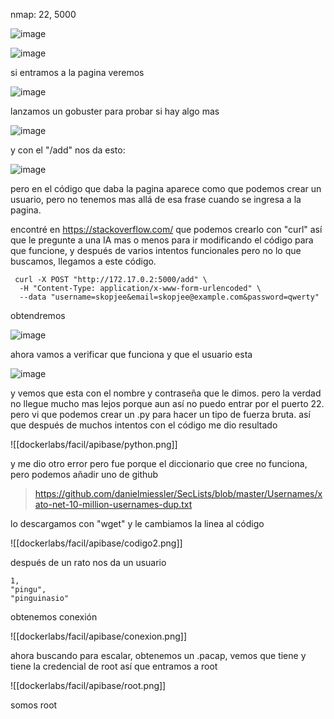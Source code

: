 nmap: 22, 5000

![image](https://github.com/user-attachments/assets/b99f8501-fe25-4b4a-9532-5991897b8c04)

![image](https://github.com/user-attachments/assets/47a7c11a-dca9-4d5d-ae6e-f800286aeae5)

si entramos a la pagina veremos 

![image](https://github.com/user-attachments/assets/e45554dd-19db-4c9a-a5a5-8b1e103c879b)

lanzamos un gobuster para probar si hay algo mas

![image](https://github.com/user-attachments/assets/38ed2d4e-2253-4b62-ab45-b6a0116a2b9c)

y con el "/add" nos da esto: 

![image](https://github.com/user-attachments/assets/69c207e2-d7a1-4ed2-9eb4-a1bae5acf4ad)

pero en el código que daba la pagina aparece como que podemos crear un usuario, pero no tenemos mas allá de esa frase cuando se ingresa a la pagina. 

encontré en https://stackoverflow.com/ que podemos crearlo con "curl" así que le pregunte a una IA mas o menos para ir modificando el código para que funcione, y después de varios intentos funcionales pero no lo que buscamos, llegamos a este código. 

     curl -X POST "http://172.17.0.2:5000/add" \                           
      -H "Content-Type: application/x-www-form-urlencoded" \       
      --data "username=skopjee&email=skopjee@example.com&password=qwerty"

obtendremos 

![image](https://github.com/user-attachments/assets/4649bada-d5af-4f41-9ae3-cabd9d92640f)

ahora vamos a verificar que funciona y que el usuario esta

![image](https://github.com/user-attachments/assets/4c1e8e59-4bed-4fcf-9bb4-3d471c95e686)

y vemos que esta con el nombre y contraseña que le dimos. pero la verdad no llegue mucho mas lejos porque aun así no puedo entrar por el puerto 22. pero vi que podemos crear un .py para hacer un tipo de fuerza bruta. así que después de muchos intentos con el código me dio resultado

![[dockerlabs/facil/apibase/python.png]]

y me dio otro error pero fue porque el diccionario que cree no funciona, pero podemos añadir uno de github

> https://github.com/danielmiessler/SecLists/blob/master/Usernames/xato-net-10-million-usernames-dup.txt

lo descargamos con "wget" y le cambiamos la linea al código

![[dockerlabs/facil/apibase/codigo2.png]]


después de un rato nos da un usuario 


    1, 
    "pingu", 
    "pinguinasio"

obtenemos conexión

![[dockerlabs/facil/apibase/conexion.png]]

ahora buscando para escalar, obtenemos un .pacap, vemos que tiene y tiene la credencial de root así que entramos a root 

![[dockerlabs/facil/apibase/root.png]]

somos root
